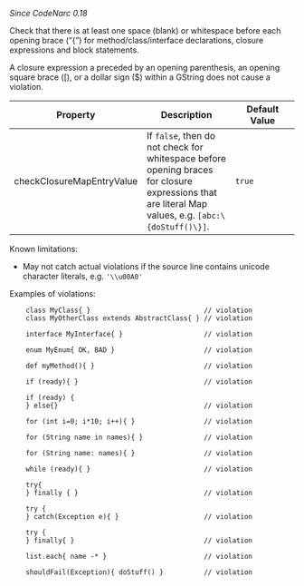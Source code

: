 *Since CodeNarc 0.18*

Check that there is at least one space (blank) or whitespace before each
opening brace (“{”) for method/class/interface declarations, closure
expressions and block statements.

A closure expression a preceded by an opening parenthesis, an opening
square brace (\[), or a dollar sign ($) within a GString does not cause
a violation.

<table>
<colgroup>
<col style="width: 40%" />
<col style="width: 33%" />
<col style="width: 25%" />
</colgroup>
<thead>
<tr>
<th>Property</th>
<th>Description</th>
<th>Default Value</th>
</tr>
</thead>
<tbody>
<tr>
<td>checkClosureMapEntryValue</td>
<td>If <code>false</code>, then do not check for whitespace before
opening braces for closure expressions that are literal Map values,
e.g. <code>[abc:\{doStuff()\}]</code>.</td>
<td><code>true</code></td>
</tr>
</tbody>
</table>

Known limitations:

- May not catch actual violations if the source line contains unicode
  character literals, e.g. `'\\u00A0'`

Examples of violations:

        class MyClass{ }                            // violation
        class MyOtherClass extends AbstractClass{ } // violation

        interface MyInterface{ }                    // violation

        enum MyEnum{ OK, BAD }                      // violation

        def myMethod(){ }                           // violation

        if (ready){ }                               // violation

        if (ready) {
        } else{}                                    // violation

        for (int i=0; i*10; i++){ }                 // violation

        for (String name in names){ }               // violation

        for (String name: names){ }                 // violation

        while (ready){ }                            // violation

        try{
        } finally { }                               // violation

        try {
        } catch(Exception e){ }                     // violation

        try {
        } finally{ }                                // violation

        list.each{ name -* }                        // violation

        shouldFail(Exception){ doStuff() }          // violation
